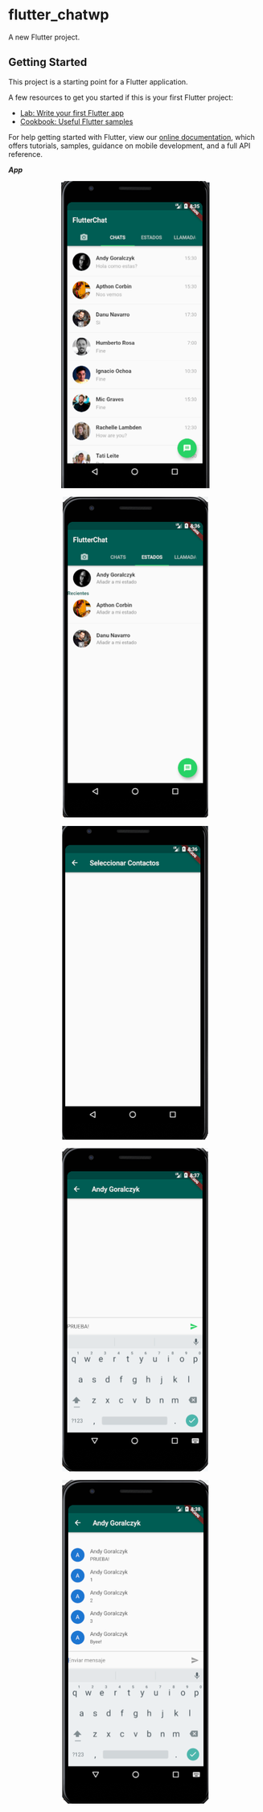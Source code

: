 # flutter_chatwp

A new Flutter project.

## Getting Started

This project is a starting point for a Flutter application.

A few resources to get you started if this is your first Flutter project:

- [Lab: Write your first Flutter app](https://flutter.dev/docs/get-started/codelab)
- [Cookbook: Useful Flutter samples](https://flutter.dev/docs/cookbook)

For help getting started with Flutter, view our
[online documentation](https://flutter.dev/docs), which offers tutorials,
samples, guidance on mobile development, and a full API reference.


***App***
<p align="center">
  <img src="https://github.com/llStrevensll/AppMovil-ChatWhatsApp-Flutter/blob/master/Appwp1.PNG?raw=true" alt="appwp1"/>
</p>

<p align="center">
  <img src="https://github.com/llStrevensll/AppMovil-ChatWhatsApp-Flutter/blob/master/Appwp2.PNG?raw=true" alt="appwp2"/>
</p>

<p align="center">
  <img src="https://github.com/llStrevensll/AppMovil-ChatWhatsApp-Flutter/blob/master/Appwp3.PNG?raw=true" alt="appwp3"/>
</p>

<p align="center">
  <img src="https://github.com/llStrevensll/AppMovil-ChatWhatsApp-Flutter/blob/master/Appwp4.PNG?raw=true" alt="appwp4"/>
</p>

<p align="center">
  <img src="https://github.com/llStrevensll/AppMovil-ChatWhatsApp-Flutter/blob/master/Appwp5.PNG?raw=true" alt="appwp5"/>
</p>




